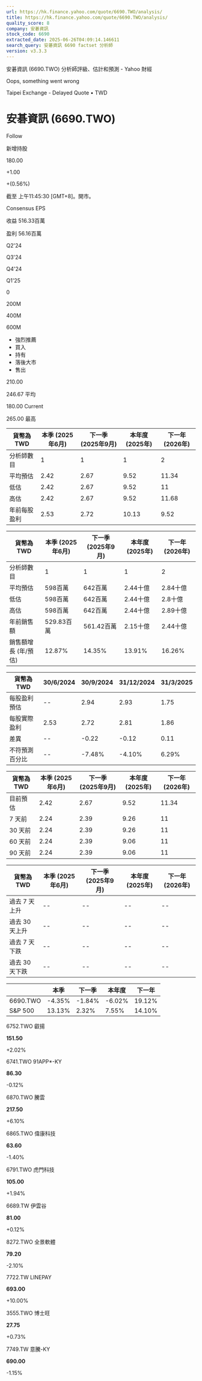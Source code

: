 ```yaml
---
url: https://hk.finance.yahoo.com/quote/6690.TWO/analysis/
title: https://hk.finance.yahoo.com/quote/6690.TWO/analysis/
quality_score: 8
company: 安碁資訊
stock_code: 6690
extracted_date: 2025-06-26T04:09:14.146611
search_query: 安碁資訊 6690 factset 分析師
version: v3.3.3
---
```


安碁資訊 (6690.TWO) 分析師評級、估計和預測 - Yahoo 財經


Oops, something went wrong

 

Taipei Exchange - Delayed Quote • TWD 

# 安碁資訊 (6690.TWO)

Follow

 

新增持股

180.00

+1.00

+(0.56%)

截至 上午11:45:30 [GMT+8]。開市。

Consensus EPS

收益 516.33百萬

盈利 56.16百萬

Q2'24

Q3'24

Q4'24

Q1'25

0

200M

400M

600M

* 強烈推薦
* 買入
* 持有
* 落後大市
* 售出

210.00

246.67 平均

180.00 Current

265.00 最高

| 貨幣為TWD | 本季 (2025年6月) | 下一季 (2025年9月) | 本年度 (2025年) | 下一年 (2026年) |
| --- | --- | --- | --- | --- |
| 分析師數目 | 1 | 1 | 1 | 2 |
| 平均預估 | 2.42 | 2.67 | 9.52 | 11.34 |
| 低估 | 2.42 | 2.67 | 9.52 | 11 |
| 高估 | 2.42 | 2.67 | 9.52 | 11.68 |
| 年前每股盈利 | 2.53 | 2.72 | 10.13 | 9.52 |

| 貨幣為TWD | 本季 (2025年6月) | 下一季 (2025年9月) | 本年度 (2025年) | 下一年 (2026年) |
| --- | --- | --- | --- | --- |
| 分析師數目 | 1 | 1 | 1 | 2 |
| 平均預估 | 598百萬 | 642百萬 | 2.44十億 | 2.84十億 |
| 低估 | 598百萬 | 642百萬 | 2.44十億 | 2.8十億 |
| 高估 | 598百萬 | 642百萬 | 2.44十億 | 2.89十億 |
| 年前銷售額 | 529.83百萬 | 561.42百萬 | 2.15十億 | 2.44十億 |
| 銷售額增長 (年/預估) | 12.87% | 14.35% | 13.91% | 16.26% |

| 貨幣為TWD | 30/6/2024 | 30/9/2024 | 31/12/2024 | 31/3/2025 |
| --- | --- | --- | --- | --- |
| 每股盈利預估 | -- | 2.94 | 2.93 | 1.75 |
| 每股實際盈利 | 2.53 | 2.72 | 2.81 | 1.86 |
| 差異 | -- | -0.22 | -0.12 | 0.11 |
| 不符預測百分比 | -- | -7.48% | -4.10% | 6.29% |

| 貨幣為TWD | 本季 (2025年6月) | 下一季 (2025年9月) | 本年度 (2025年) | 下一年 (2026年) |
| --- | --- | --- | --- | --- |
| 目前預估 | 2.42 | 2.67 | 9.52 | 11.34 |
| 7 天前 | 2.24 | 2.39 | 9.26 | 11 |
| 30 天前 | 2.24 | 2.39 | 9.26 | 11 |
| 60 天前 | 2.24 | 2.39 | 9.06 | 11 |
| 90 天前 | 2.24 | 2.39 | 9.06 | 11 |

| 貨幣為TWD | 本季 (2025年6月) | 下一季 (2025年9月) | 本年度 (2025年) | 下一年 (2026年) |
| --- | --- | --- | --- | --- |
| 過去 7 天上升 | -- | -- | -- | -- |
| 過去 30 天上升 | -- | -- | -- | -- |
| 過去 7 天下跌 | -- | -- | -- | -- |
| 過去 30 天下跌 | -- | -- | -- | -- |

|  | 本季 | 下一季 | 本年度 | 下一年 |
| --- | --- | --- | --- | --- |
| 6690.TWO | -4.35% | -1.84% | -6.02% | 19.12% |
| S&P 500 | 13.13% | 2.32% | 7.55% | 14.10% |

6752.TWO  叡揚

**151.50**

+2.02%

6741.TWO  91APP\*-KY

**86.30**

-0.12%

6870.TWO  騰雲

**217.50**

+6.10%

6865.TWO  偉康科技

**63.60**

-1.40%

6791.TWO  虎門科技

**105.00**

+1.94%

6689.TW  伊雲谷

**81.00**

+0.12%

8272.TWO  全景軟體

**79.20**

-2.10%

7722.TW  LINEPAY

**693.00**

+10.00%

3555.TWO  博士旺

**27.75**

+0.73%

7749.TW  意騰-KY

**690.00**

-1.15%